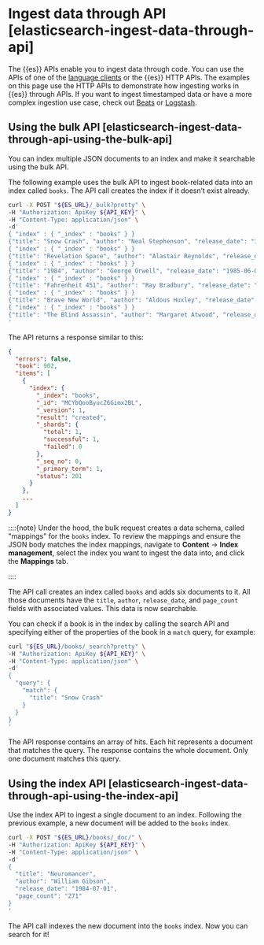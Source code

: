 # Ingest data through API [elasticsearch-ingest-data-through-api]

The {{es}} APIs enable you to ingest data through code. You can use the APIs of one of the [language clients](../../../solutions/search/site-or-app/clients.md) or the {{es}} HTTP APIs. The examples on this page use the HTTP APIs to demonstrate how ingesting works in {{es}} through APIs. If you want to ingest timestamped data or have a more complex ingestion use case, check out [Beats](beats://docs/reference/ingestion-tools/index.md) or [Logstash](logstash://docs/reference/ingestion-tools/logstash/index.md).


## Using the bulk API [elasticsearch-ingest-data-through-api-using-the-bulk-api]

You can index multiple JSON documents to an index and make it searchable using the bulk API.

The following example uses the bulk API to ingest book-related data into an index called `books`. The API call creates the index if it doesn’t exist already.

```bash
curl -X POST "${ES_URL}/_bulk?pretty" \
-H "Authorization: ApiKey ${API_KEY}" \
-H "Content-Type: application/json" \
-d'
{ "index" : { "_index" : "books" } }
{"title": "Snow Crash", "author": "Neal Stephenson", "release_date": "1992-06-01", "page_count": 470}
{ "index" : { "_index" : "books" } }
{"title": "Revelation Space", "author": "Alastair Reynolds", "release_date": "2000-03-15", "page_count": 585}
{ "index" : { "_index" : "books" } }
{"title": "1984", "author": "George Orwell", "release_date": "1985-06-01", "page_count": 328}
{ "index" : { "_index" : "books" } }
{"title": "Fahrenheit 451", "author": "Ray Bradbury", "release_date": "1953-10-15", "page_count": 227}
{ "index" : { "_index" : "books" } }
{"title": "Brave New World", "author": "Aldous Huxley", "release_date": "1932-06-01", "page_count": 268}
{ "index" : { "_index" : "books" } }
{"title": "The Blind Assassin", "author": "Margaret Atwood", "release_date": "2000-09-02", "page_count": 536}
'
```

The API returns a response similar to this:

```json
{
  "errors": false,
  "took": 902,
  "items": [
    {
      "index": {
        "_index": "books",
        "_id": "MCYbQooByucZ6Gimx2BL",
        "_version": 1,
        "result": "created",
        "_shards": {
          "total": 1,
          "successful": 1,
          "failed": 0
        },
        "_seq_no": 0,
        "_primary_term": 1,
        "status": 201
      }
    },
    ...
  ]
}
```

::::{note}
Under the hood, the bulk request creates a data schema, called "mappings" for the `books` index. To review the mappings and ensure the JSON body matches the index mappings, navigate to **Content** → **Index management**, select the index you want to ingest the data into, and click the **Mappings** tab.

::::


The API call creates an index called `books` and adds six documents to it. All those documents have the `title`, `author`, `release_date`, and `page_count` fields with associated values. This data is now searchable.

You can check if a book is in the index by calling the search API and specifying either of the properties of the book in a `match` query, for example:

```bash
curl "${ES_URL}/books/_search?pretty" \
-H "Authorization: ApiKey ${API_KEY}" \
-H "Content-Type: application/json" \
-d'
{
  "query": {
    "match": {
      "title": "Snow Crash"
    }
  }
}
'
```

The API response contains an array of hits. Each hit represents a document that matches the query. The response contains the whole document. Only one document matches this query.


## Using the index API [elasticsearch-ingest-data-through-api-using-the-index-api]

Use the index API to ingest a single document to an index. Following the previous example, a new document will be added to the `books` index.

```bash
curl -X POST "${ES_URL}/books/_doc/" \
-H "Authorization: ApiKey ${API_KEY}" \
-H "Content-Type: application/json" \
-d'
{
  "title": "Neuromancer",
  "author": "William Gibson",
  "release_date": "1984-07-01",
  "page_count": "271"
}
'
```

The API call indexes the new document into the `books` index. Now you can search for it!
